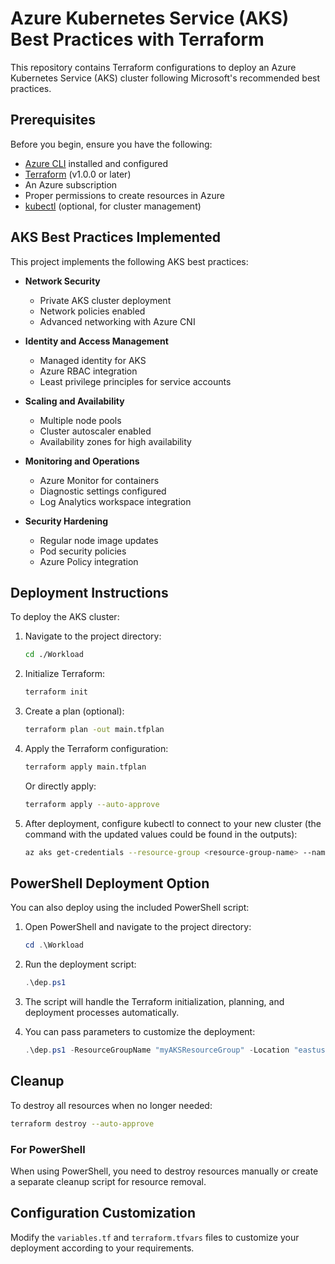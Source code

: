 # Azure Kubernetes Service (AKS) Best Practices with Terraform

This repository contains Terraform configurations to deploy an Azure Kubernetes Service (AKS) cluster following Microsoft's recommended best practices.

## Prerequisites

Before you begin, ensure you have the following:

- [Azure CLI](https://docs.microsoft.com/en-us/cli/azure/install-azure-cli) installed and configured
- [Terraform](https://www.terraform.io/downloads.html) (v1.0.0 or later)
- An Azure subscription
- Proper permissions to create resources in Azure
- [kubectl](https://kubernetes.io/docs/tasks/tools/) (optional, for cluster management)

## AKS Best Practices Implemented

This project implements the following AKS best practices:

- **Network Security**
    - Private AKS cluster deployment
    - Network policies enabled
    - Advanced networking with Azure CNI

- **Identity and Access Management**
    - Managed identity for AKS
    - Azure RBAC integration
    - Least privilege principles for service accounts

- **Scaling and Availability**
    - Multiple node pools
    - Cluster autoscaler enabled
    - Availability zones for high availability

- **Monitoring and Operations**
    - Azure Monitor for containers
    - Diagnostic settings configured
    - Log Analytics workspace integration

- **Security Hardening**
    - Regular node image updates
    - Pod security policies
    - Azure Policy integration

## Deployment Instructions

To deploy the AKS cluster:

1. Navigate to the project directory:
     ```bash
     cd ./Workload
     ```

2. Initialize Terraform:
     ```bash
     terraform init
     ```

3. Create a plan (optional):
     ```bash
     terraform plan -out main.tfplan
     ```

4. Apply the Terraform configuration:
     ```bash
     terraform apply main.tfplan
     ```
     
     Or directly apply:
     ```bash
     terraform apply --auto-approve
     ```

5. After deployment, configure kubectl to connect to your new cluster (the command with the updated values could be found in the outputs):
     ```bash
     az aks get-credentials --resource-group <resource-group-name> --name <cluster-name> 
     ```

## PowerShell Deployment Option

You can also deploy using the included PowerShell script:

1. Open PowerShell and navigate to the project directory:
    ```powershell
    cd .\Workload
    ```

2. Run the deployment script:
    ```powershell
    .\dep.ps1
    ```

3. The script will handle the Terraform initialization, planning, and deployment processes automatically.

4. You can pass parameters to customize the deployment:
    ```powershell
    .\dep.ps1 -ResourceGroupName "myAKSResourceGroup" -Location "eastus" -ClusterName "myAKSCluster"
    ```

## Cleanup

To destroy all resources when no longer needed:

```bash
terraform destroy --auto-approve
```

### For PowerShell
When using PowerShell, you need to destroy resources manually or create a separate cleanup script for resource removal.

## Configuration Customization

Modify the `variables.tf` and `terraform.tfvars` files to customize your deployment according to your requirements.